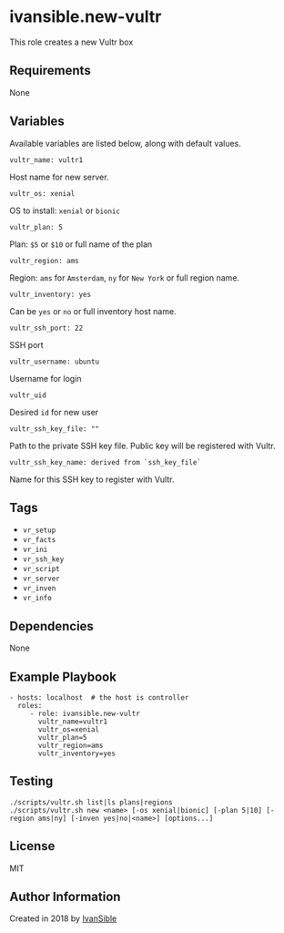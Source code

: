 # ivansible.new-vultr
This role creates a new Vultr box


## Requirements

None


## Variables

Available variables are listed below, along with default values.

    vultr_name: vultr1
Host name for new server.

    vultr_os: xenial
OS to install: `xenial` or `bionic`

    vultr_plan: 5
Plan: `$5` or `$10` or full name of the plan

    vultr_region: ams
Region: `ams` for `Amsterdam`, `ny` for `New York` or full region name.

    vultr_inventory: yes
Can be `yes` or `no` or full inventory host name.

    vultr_ssh_port: 22
SSH port

    vultr_username: ubuntu
Username for login

    vultr_uid
Desired `id` for new user

    vultr_ssh_key_file: ""
Path to the private SSH key file. Public key will be registered with Vultr.

    vultr_ssh_key_name: derived from `ssh_key_file`
Name for this SSH key to register with Vultr.


## Tags

- `vr_setup`
- `vr_facts`
- `vr_ini`
- `vr_ssh_key`
- `vr_script`
- `vr_server`
- `vr_inven`
- `vr_info`


## Dependencies

None


## Example Playbook

    - hosts: localhost  # the host is controller
      roles:
         - role: ivansible.new-vultr
           vultr_name=vultr1
           vultr_os=xenial
           vultr_plan=5
           vultr_region=ams
           vultr_inventory=yes


## Testing

    ./scripts/vultr.sh list|ls plans|regions
    ./scripts/vultr.sh new <name> [-os xenial|bionic] [-plan 5|10] [-region ams|ny] [-inven yes|no|<name>] [options...]

## License

MIT

## Author Information

Created in 2018 by [IvanSible](https://github.com/ivansible)
